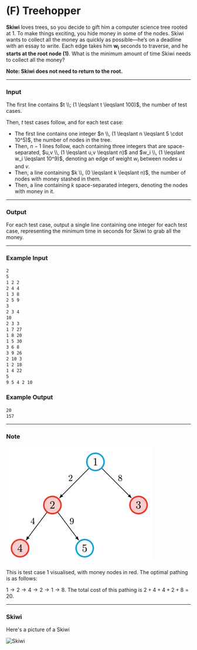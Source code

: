 # (F) Treehopper


**Skiwi** loves trees, so you decide to gift him a computer science tree rooted at 1. To make things exciting, you hide money in some of the nodes. Skiwi wants to collect all the money as quickly as possible—he’s on a deadline with an essay to write. Each edge takes him $\mathbf{w_i}$ seconds to traverse, and he **starts at the root node (1)**. What is the minimum amount of time Skiwi needs to collect all the money? 

**Note: Skiwi does not need to return to the root.**

---

### Input
The first line contains $t \\; (1 \leqslant t \leqslant 100)$, the number of test cases.

Then, $t$ test cases follow, and for each test case:

- The first line contains one integer $n \\, (1 \leqslant n \leqslant 5 \cdot 10^5)$, the number of nodes in the tree.
- Then, $n-1$ lines follow, each containing three integers that are space-separated, $u,v \\, (1 \leqslant u,v \leqslant n)$ and $w_i \\, (1 \leqslant w_i \leqslant 10^9)$, denoting an edge of weight $w_i$ between nodes $u$ and $v$.
- Then, a line containing $k \\, (0 \leqslant k \leqslant n)$, the number of nodes with money stashed in them.
- Then, a line containing $k$ space-separated integers, denoting the nodes with money in it.

---

### Output
For each test case, output a single line containing one integer for each test case, representing the minimum time in seconds for Skiwi to grab all the money.

---

### Example Input
```
2
5
1 2 2
2 4 4
1 3 8
2 5 9
3
2 3 4
10
2 3 3
1 7 27
1 8 20
1 5 30
3 6 8
3 9 26
2 10 3
1 2 18
1 4 22
5
9 5 4 2 10
```

### Example Output
```
20
157
```

---

### Note
<img src="assets/ex1.png" alt="Example 1" width="400"> 

This is test case 1 visualised, with money nodes in red. The optimal pathing is as follows: 

$1 \to 2 \to 4 \to 2 \to 1 \to 8$. The total cost of this pathing is $2 + 4 + 4 + 2 + 8 = 20$.

---

### Skiwi
Here's a picture of a Skiwi

![Skiwi](asset/6/skiwi.png)
